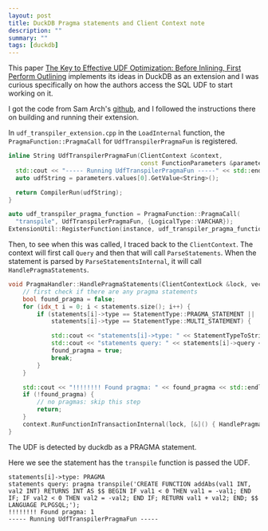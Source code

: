 ```yaml
---
layout: post
title: DuckDB Pragma statements and Client Context note
description: ""
summary: ""
tags: [duckdb]
---
```


This paper [The Key to Effective UDF Optimization:
Before Inlining, First Perform Outlining](https://www.vldb.org/pvldb/vol18/p1-arch.pdf)
implements its ideas in DuckDB as an extension and I was curious
specifically on how the authors access the SQL UDF to start working on it.

I got the code from Sam Arch's [github](https://github.com/SamArch27/PRISM/tree/main), and
I followed the instructions there on building and running their extension.

In `udf_transpiler_extension.cpp` in the `LoadInternal` function, the
`PragmaFunction::PragmaCall` for `UdfTranspilerPragmaFun` is registered.

```c++
inline String UdfTranspilerPragmaFun(ClientContext &context,
                                     const FunctionParameters &parameters) {
  std::cout << "----- Running UdfTranspilerPragmaFun -----" << std::endl;
  auto udfString = parameters.values[0].GetValue<String>();

  return CompilerRun(udfString);
}

auto udf_transpiler_pragma_function = PragmaFunction::PragmaCall(
  "transpile", UdfTranspilerPragmaFun, {LogicalType::VARCHAR});
ExtensionUtil::RegisterFunction(instance, udf_transpiler_pragma_function);


```

Then, to see when this was called, I traced back to the `ClientContext`.
The context will first call `Query` and then that will call `ParseStatements`.
When the statement is parsed by `ParseStatementsInternal`, it will call
`HandlePragmaStatements`.

```cpp
void PragmaHandler::HandlePragmaStatements(ClientContextLock &lock, vector<unique_ptr<SQLStatement>> &statements) {
	// first check if there are any pragma statements
	bool found_pragma = false;
	for (idx_t i = 0; i < statements.size(); i++) {
		if (statements[i]->type == StatementType::PRAGMA_STATEMENT ||
		    statements[i]->type == StatementType::MULTI_STATEMENT) {

			std::cout << "statements[i]->type: " << StatementTypeToString(statements[i]->type) << std::endl;
			std::cout << "statements query: " << statements[i]->query << std::endl;
			found_pragma = true;
			break;
		}
	}

	std::cout << "!!!!!!!! Found pragma: " << found_pragma << std::endl;
	if (!found_pragma) {
		// no pragmas: skip this step
		return;
	}
	context.RunFunctionInTransactionInternal(lock, [&]() { HandlePragmaStatementsInternal(statements); });
}

```

The UDF is detected by duckdb as a PRAGMA statement.

Here we see the statement has the `transpile` function is passed the UDF.

```shell
statements[i]->type: PRAGMA
statements query: pragma transpile('CREATE FUNCTION addAbs(val1 INT, val2 INT) RETURNS INT AS $$ BEGIN IF val1 < 0 THEN val1 = -val1; END IF; IF val2 < 0 THEN val2 = -val2; END IF; RETURN val1 + val2; END; $$ LANGUAGE PLPGSQL;');
!!!!!!!! Found pragma: 1
----- Running UdfTranspilerPragmaFun -----

```
